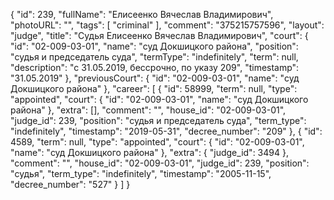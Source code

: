 {
    "id": 239,
    "fullName": "Елисеенко Вячеслав Владимирович",
    "photoURL": "",
    "tags": [
        "criminal"
    ],
    "comment": "375215757596",
    "layout": "judge",
    "title": "Судья Елисеенко Вячеслав Владимирович",
    "court": {
        "id": "02-009-03-01",
        "name": "суд Докшицкого района",
        "position": "судья и председатель суда",
        "termType": "indefinitely",
        "term": null,
        "description": "c 31.05.2019, бессрочно, по указу 209",
        "timestamp": "31.05.2019"
    },
    "previousCourt": {
        "id": "02-009-03-01",
        "name": "суд Докшицкого района"
    },
    "career": [
        {
            "id": 58999,
            "term": null,
            "type": "appointed",
            "court": {
                "id": "02-009-03-01",
                "name": "суд Докшицкого района"
            },
            "extra": [],
            "comment": "",
            "house_id": "02-009-03-01",
            "judge_id": 239,
            "position": "судья и председатель суда",
            "term_type": "indefinitely",
            "timestamp": "2019-05-31",
            "decree_number": "209"
        },
        {
            "id": 4589,
            "term": null,
            "type": "appointed",
            "court": {
                "id": "02-009-03-01",
                "name": "суд Докшицкого района"
            },
            "extra": {
                "judge_id": 3494
            },
            "comment": "",
            "house_id": "02-009-03-01",
            "judge_id": 239,
            "position": "судья",
            "term_type": "indefinitely",
            "timestamp": "2005-11-15",
            "decree_number": "527"
        }
    ]
}